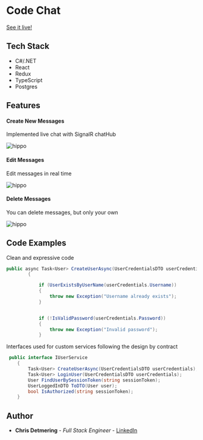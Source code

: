 # Code Chat

[See it live!](https://code-chat.azurewebsites.net/)


## Tech Stack

* C#/.NET
* React 
* Redux
* TypeScript 
* Postgres


  
## Features

#### Create New Messages

Implemented live chat with SignalR chatHub 

![hippo](https://media.giphy.com/media/WzkEeAJTQcCeQ1p44z/giphy.gif)

#### Edit Messages
Edit messages in real time 

![hippo](https://media.giphy.com/media/Qy2xgc1DYKRSjXI8wy/giphy.gif)


#### Delete Messages
You can delete messages, but only your own 

![hippo](https://media.giphy.com/media/qnSbLI79r9dvt5EYZe/giphy.gif)
  
  
## Code Examples

Clean and expressive code 


```c#
public async Task<User> CreateUserAsync(UserCredentialsDTO userCredentials)
        {

            if (UserExistsByUserName(userCredentials.Username))
            {
                throw new Exception("Username already exists");
            }


            if (!IsValidPassword(userCredentials.Password))
            {
                throw new Exception("Invalid password");
            }

```

Interfaces used for custom services following the design by contract 
```c#
 public interface IUserService
    {
        Task<User> CreateUserAsync(UserCredentialsDTO userCredentials);
        Task<User> LoginUser(UserCredentialsDTO userCredentials);
        User FindUserBySessionToken(string sessionToken);
        UserLoggedInDTO ToDTO(User user);
        bool IsAuthorized(string sessionToken);
    }

```


## Author

* **Chris Detmering** - *Full Stack Engineer* -  [LinkedIn](https://www.linkedin.com/in/chris-detmering-1b8b9851/)
